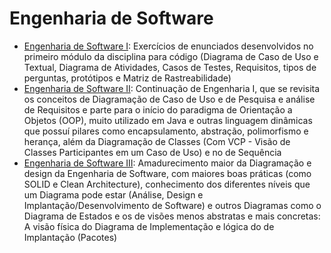# Engenharia de Software

- [Engenharia de Software I](./I/): Exercícios de enunciados desenvolvidos no primeiro módulo da disciplina para código (Diagrama de Caso de Uso e Textual, Diagrama de Atividades, Casos de Testes, Requisitos, tipos de perguntas, protótipos e Matriz de Rastreabilidade)
- [Engenharia de Software II](./II/): Continuação de Engenharia I, que se revisita os conceitos de Diagramação de Caso de Uso e de Pesquisa e análise de Requisitos e parte para o início do paradigma de Orientação a Objetos (OOP), muito utilizado em Java e outras linguagem dinâmicas que possuí pilares como encapsulamento, abstração, polimorfismo e herança, além da Diagramação de Classes (Com VCP - Visão de Classes Participantes em um Caso de Uso) e no de Sequência
- [Engenharia de Software III](./III/): Amadurecimento maior da Diagramação e design da Engenharia de Software, com maiores boas práticas (como SOLID e Clean Architecture), conhecimento dos diferentes níveis que um Diagrama pode estar (Análise, Design e Implantação/Desenvolvimento de Software) e outros Diagramas como o Diagrama de Estados e os de visões menos abstratas e mais concretas: A visão física do Diagrama de Implementação e lógica do de Implantação (Pacotes)
